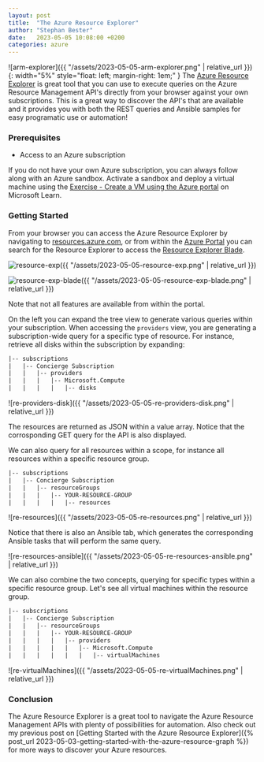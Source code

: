 ```yaml
---
layout: post
title:  "The Azure Resource Explorer"
author: "Stephan Bester"
date:   2023-05-05 10:08:00 +0200
categories: azure
---
```


![arm-explorer]({{ "/assets/2023-05-05-arm-explorer.png" | relative_url }}){: width="5%" style="float: left; margin-right: 1em;" }
The [Azure Resource Explorer][resource-exp] is great tool that you can use to execute queries on the Azure Resource Management API's directly from your browser against your own subscriptions. This is a great way to discover the API's that are available and it provides you with both the REST queries and Ansible samples for easy programatic use or automation!

### Prerequisites

- Access to an Azure subscription  

If you do not have your own Azure subscription, you can always follow along with an Azure sandbox. Activate a sandbox and deploy a virtual machine using the [Exercise - Create a VM using the Azure portal][create-a-vm] on Microsoft Learn.

### Getting Started

From your browser you can access the Azure Resource Explorer by navigating to [resources.azure.com][resource-exp], or from within the [Azure Portal][portal] you can search for the Resource Explorer to access the [Resource Explorer Blade][resource-exp-blade].

![resource-exp]({{ "/assets/2023-05-05-resource-exp.png" | relative_url }})

![resource-exp-blade]({{ "/assets/2023-05-05-resource-exp-blade.png" | relative_url }})

Note that not all features are available from within the portal.

On the left you can expand the tree view to generate various queries within your subscription. When accessing the `providers` view, you are generating a subscription-wide query for a specific type of resource. For instance, retrieve all disks within the subscription by expanding:

```txt
|-- subscriptions
|   |-- Concierge Subscription
|   |   |-- providers
|   |   |   |-- Microsoft.Compute
|   |   |   |   |-- disks
```

![re-providers-disk]({{ "/assets/2023-05-05-re-providers-disk.png" | relative_url }})

The resources are returned as JSON within a value array. Notice that the corrosponding GET query for the API is also displayed.

We can also query for all resources within a scope, for instance all resources within a specific resource group.

```txt
|-- subscriptions
|   |-- Concierge Subscription
|   |   |-- resourceGroups
|   |   |   |-- YOUR-RESOURCE-GROUP
|   |   |   |   |-- resources
```

![re-resources]({{ "/assets/2023-05-05-re-resources.png" | relative_url }})

Notice that there is also an Ansible tab, which generates the corresponding Ansible tasks that will perform the same query.

![re-resources-ansible]({{ "/assets/2023-05-05-re-resources-ansible.png" | relative_url }})

We can also combine the two concepts, querying for specific types within a specific resource group. Let's see all virtual machines within the resource group.

```txt
|-- subscriptions
|   |-- Concierge Subscription
|   |   |-- resourceGroups
|   |   |   |-- YOUR-RESOURCE-GROUP
|   |   |   |   |-- providers
|   |   |   |   |   |-- Microsoft.Compute
|   |   |   |   |   |   |-- virtualMachines
```

![re-virtualMachines]({{ "/assets/2023-05-05-re-virtualMachines.png" | relative_url }})

### Conclusion

The Azure Resource Explorer is a great tool to navigate the Azure Resource Management APIs with plenty of possibilities for automation. Also check out my previous post on [Getting Started with the Azure Resource Explorer]({% post_url 2023-05-03-getting-started-with-the-azure-resource-graph %}) for more ways to discover your Azure resources.

[create-a-vm]: https://learn.microsoft.com/en-gb/training/modules/intro-to-azure-virtual-machines/3-create-a-vm
[resource-exp]: https://resources.azure.com/
[portal]: https://portal.azure.com
[resource-exp-blade]: https://portal.azure.com/#view/HubsExtension/ArmExplorerBlade